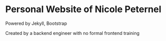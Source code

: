 # Personal Website of Nicole Peternel

Powered by Jekyll, Bootstrap

Created by a backend engineer with no formal frontend training